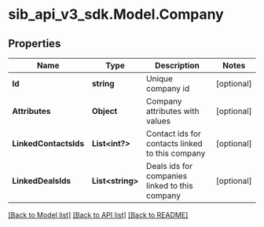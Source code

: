 # sib_api_v3_sdk.Model.Company
## Properties

Name | Type | Description | Notes
------------ | ------------- | ------------- | -------------
**Id** | **string** | Unique company id | [optional] 
**Attributes** | **Object** | Company attributes with values | [optional] 
**LinkedContactsIds** | **List&lt;int?&gt;** | Contact ids for contacts linked to this company | [optional] 
**LinkedDealsIds** | **List&lt;string&gt;** | Deals ids for companies linked to this company | [optional] 

[[Back to Model list]](../README.md#documentation-for-models) [[Back to API list]](../README.md#documentation-for-api-endpoints) [[Back to README]](../README.md)

